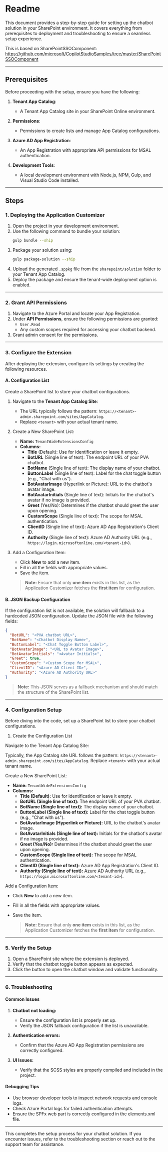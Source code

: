 # Readme

This document provides a step-by-step guide for setting up the chatbot solution in your SharePoint environment. It covers everything from prerequisites to deployment and troubleshooting to ensure a seamless setup experience.

This is based on SharePointSSOComponent:
https://github.com/microsoft/CopilotStudioSamples/tree/master/SharePointSSOComponent

---

## **Prerequisites**

Before proceeding with the setup, ensure you have the following:

1. **Tenant App Catalog**:
   - A Tenant App Catalog site in your SharePoint Online environment.

2. **Permissions**:
   - Permissions to create lists and manage App Catalog configurations.

3. **Azure AD App Registration**:
   - An App Registration with appropriate API permissions for MSAL authentication.

4. **Development Tools**:
   - A local development environment with Node.js, NPM, Gulp, and Visual Studio Code installed.

---

## **Steps**

### **1. Deploying the Application Customizer**

1. Open the project in your development environment.
2. Use the following command to bundle your solution:
   ```bash
   gulp bundle --ship
   ```
3. Package your solution using:
   ```bash
   gulp package-solution --ship
   ```
4. Upload the generated `.sppkg` file from the `sharepoint/solution` folder to your Tenant App Catalog.
5. Deploy the package and ensure the tenant-wide deployment option is enabled.

---

### **2. Grant API Permissions**

1. Navigate to the Azure Portal and locate your App Registration.
2. Under **API Permissions**, ensure the following permissions are granted:
   - `User.Read`
   - Any custom scopes required for accessing your chatbot backend.
3. Grant admin consent for the permissions.

---

### **3. Configure the Extension**

After deploying the extension, configure its settings by creating the following resources.

#### **A. Configuration List**

Create a SharePoint list to store your chatbot configurations.

1. Navigate to the **Tenant App Catalog Site**:
   - The URL typically follows the pattern: `https://<tenant>-admin.sharepoint.com/sites/AppCatalog`.
   - Replace `<tenant>` with your actual tenant name.

2. Create a New SharePoint List:
   - **Name:** `TenantWideExtensionsConfig`
   - **Columns:**
     - **Title** (Default): Use for identification or leave it empty.
     - **BotURL** (Single line of text): The endpoint URL of your PVA chatbot.
     - **BotName** (Single line of text): The display name of your chatbot.
     - **ButtonLabel** (Single line of text): Label for the chat toggle button (e.g., "Chat with us").
     - **BotAvatarImage** (Hyperlink or Picture): URL to the chatbot's avatar image.
     - **BotAvatarInitials** (Single line of text): Initials for the chatbot's avatar if no image is provided.
     - **Greet** (Yes/No): Determines if the chatbot should greet the user upon opening.
     - **CustomScope** (Single line of text): The scope for MSAL authentication.
     - **ClientID** (Single line of text): Azure AD App Registration's Client ID.
     - **Authority** (Single line of text): Azure AD Authority URL (e.g., `https://login.microsoftonline.com/<tenant-id>`).

3. Add a Configuration Item:
   - Click **New** to add a new item.
   - Fill in all the fields with appropriate values.
   - Save the item.

   > **Note:** Ensure that only **one item** exists in this list, as the Application Customizer fetches the **first item** for configuration.

#### **B. JSON Backup Configuration**

If the configuration list is not available, the solution will fallback to a hardcoded JSON configuration. Update the JSON file with the following fields:

```json
{
  "BotURL": "<PVA chatbot URL>",
  "BotName": "<Chatbot Display Name>",
  "ButtonLabel": "<Chat Toggle Button Label>",
  "BotAvatarImage": "<URL to Avatar Image>",
  "BotAvatarInitials": "<Avatar Initials>",
  "Greet": true,
  "CustomScope": "<Custom Scope for MSAL>",
  "ClientID": "<Azure AD Client ID>",
  "Authority": "<Azure AD Authority URL>"
}
```

> **Note:** This JSON serves as a fallback mechanism and should match the structure of the SharePoint list.

---

### **4. Configuration Setup**

Before diving into the code, set up a SharePoint list to store your chatbot configurations.

1. Create the Configuration List

Navigate to the Tenant App Catalog Site:

Typically, the App Catalog site URL follows the pattern: `https://<tenant>-admin.sharepoint.com/sites/AppCatalog`. Replace `<tenant>` with your actual tenant name.

Create a New SharePoint List:

- **Name:** `TenantWideExtensionsConfig`
- **Columns:**
  - **Title (Default):** Use for identification or leave it empty.
  - **BotURL (Single line of text):** The endpoint URL of your PVA chatbot.
  - **BotName (Single line of text):** The display name of your chatbot.
  - **ButtonLabel (Single line of text):** Label for the chat toggle button (e.g., "Chat with us").
  - **BotAvatarImage (Hyperlink or Picture):** URL to the chatbot's avatar image.
  - **BotAvatarInitials (Single line of text):** Initials for the chatbot's avatar if no image is provided.
  - **Greet (Yes/No):** Determines if the chatbot should greet the user upon opening.
  - **CustomScope (Single line of text):** The scope for MSAL authentication.
  - **ClientID (Single line of text):** Azure AD App Registration's Client ID.
  - **Authority (Single line of text):** Azure AD Authority URL (e.g., `https://login.microsoftonline.com/<tenant-id>`).

Add a Configuration Item:

- Click **New** to add a new item.
- Fill in all the fields with appropriate values.
- Save the item.

   > **Note:** Ensure that only **one item** exists in this list, as the Application Customizer fetches the **first item** for configuration.

---

### **5. Verify the Setup**

1. Open a SharePoint site where the extension is deployed.
2. Verify that the chatbot toggle button appears as expected.
3. Click the button to open the chatbot window and validate functionality.

---

### **6. Troubleshooting**

#### **Common Issues**

1. **Chatbot not loading:**
   - Ensure the configuration list is properly set up.
   - Verify the JSON fallback configuration if the list is unavailable.

2. **Authentication errors:**
   - Confirm that the Azure AD App Registration permissions are correctly configured.

3. **UI Issues:**
   - Verify that the SCSS styles are properly compiled and included in the project.

#### **Debugging Tips**

- Use browser developer tools to inspect network requests and console logs.
- Check Azure Portal logs for failed authentication attempts.
- Ensure the SPFx web part is correctly configured in the elements.xml file.

---

This completes the setup process for your chatbot solution. If you encounter issues, refer to the troubleshooting section or reach out to the support team for assistance.

